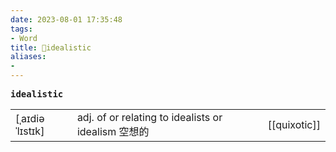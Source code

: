 ```yaml
---
date: 2023-08-01 17:35:48
tags: 
- Word
title: 📖idealistic
aliases: 
- 
---
```


<pre><strong>idealistic</strong></pre>
|   |   |   |
|---|---|---|
|[ˌaɪdiəˈlɪstɪk]|adj. of or relating to idealists or idealism 空想的|[[quixotic]]|